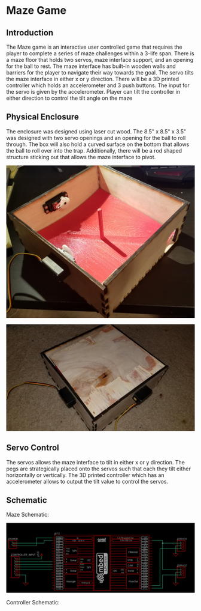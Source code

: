# Maze Game
## Introduction

The Maze game is an interactive user controlled game that requires the player to complete a series of maze challenges within a 3-life span.
There is a maze floor that holds two servos, maze interface support, and an opening for the ball to rest. The maze interface has built-in wooden
walls and barriers for the player to navigate their way towards the goal. The servo tilts the maze interface in either x or y direction. 
There will be a 3D printed controller which holds an accelerometer and 3 push buttons. The input for the servo is given by the accelerometer. Player can tilt the controller in either direction
to control the tilt angle on the maze


## Physical Enclosure
The enclosure was designed using laser cut wood. The 8.5" x 8.5" x 3.5" was designed with two servo openings and an opening for the ball to roll through. The box will also hold a curved surface on the bottom that allows the ball to roll over into the trap. Additionally, there will be a rod shaped structure sticking out that allows the maze interface to pivot.


![Maze body](https://github.com/praneetheddu/MazeGame/blob/master/images/20190322_195229.jpg)
  
![Maze body with pivot](https://github.com/praneetheddu/MazeGame/blob/master/images/20190322_200034.jpg)

## Servo Control

The servos allows the maze interface to tilt in either x or y direction. The pegs are strategically placed onto the servos such that each they tilt either horizontally or vertically. The 3D printed controller which has an accelerometer allows to output the tilt value to control the servos. 

## Schematic 
Maze Schematic:

![mbed Schematic](https://github.com/praneetheddu/MazeGame/blob/master/images/Mbed.PNG)

Controller Schematic:


